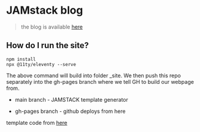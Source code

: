 # JAMstack blog

> the blog is available [here](https://adnjoo.github.io/)

## How do I run the site?
```
npm install
npx @11ty/eleventy --serve
```
The above command will build into folder \_site. 
We then push this repo separately into the gh-pages branch where we tell GH to build our webpage from.

* main branch - JAMSTACK template generator 

* gh-pages branch - github deploys from here 

template code from [here](https://github.com/JonUK/eleventy-blog)
